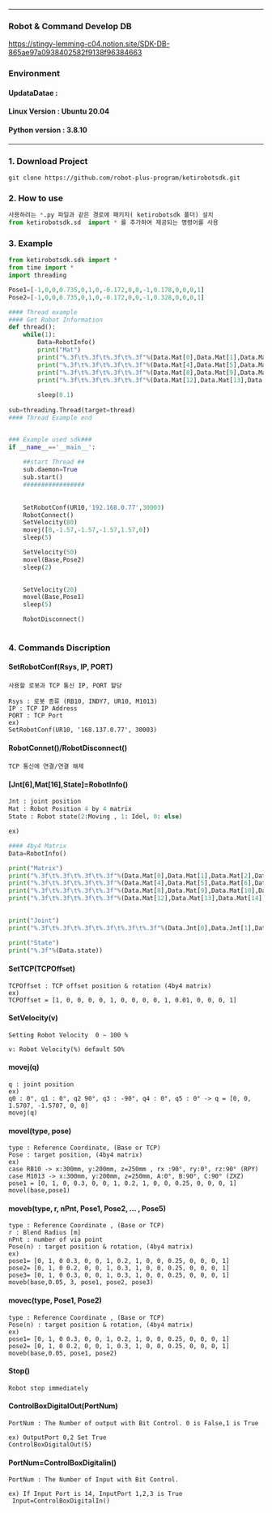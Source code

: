 ***
### Robot & Command Develop DB
https://stingy-lemming-c04.notion.site/SDK-DB-865ae97a0938402582f9138f96384663

### Environment

#### UpdataDatae : 
#### Linux Version : Ubuntu 20.04
#### Python version : 3.8.10


***

### 1. Download Project
~~~
git clone https://github.com/robot-plus-program/ketirobotsdk.git
~~~

### 2. How to use
``` python
사용하려는 *.py 파일과 같은 경로에 패키지( ketirobotsdk 폴더) 설치
from ketirobotsdk.sd  import * 를 추가하여 제공되는 명령어를 사용
```

### 3. Example
``` python
from ketirobotsdk.sdk import *
from time import *
import threading

Pose1=[-1,0,0,0.735,0,1,0,-0.172,0,0,-1,0.178,0,0,0,1]
Pose2=[-1,0,0,0.735,0,1,0,-0.172,0,0,-1,0.328,0,0,0,1]

#### Thread example
#### Get Robot Information 
def thread():
    while(1):
        Data=RobotInfo()
        print("Mat")
        print("%.3f\t%.3f\t%.3f\t%.3f"%(Data.Mat[0],Data.Mat[1],Data.Mat[2],Data.Mat[3]))
        print("%.3f\t%.3f\t%.3f\t%.3f"%(Data.Mat[4],Data.Mat[5],Data.Mat[6],Data.Mat[7]))
        print("%.3f\t%.3f\t%.3f\t%.3f"%(Data.Mat[8],Data.Mat[9],Data.Mat[10],Data.Mat[11]))
        print("%.3f\t%.3f\t%.3f\t%.3f"%(Data.Mat[12],Data.Mat[13],Data.Mat[14],Data.Mat[15]))
        
        sleep(0.1)
    
sub=threading.Thread(target=thread)
#### Thread Example end


### Example used sdk###
if __name__=='__main__':
   
    ##start Thread ##
    sub.daemon=True
    sub.start()
    #################
    
    
    SetRobotConf(UR10,'192.168.0.77',30003)
    RobotConnect()
    SetVelocity(80)
    movej([0,-1.57,-1.57,-1.57,1.57,0])
    sleep(5)

    SetVelocity(50)
    movel(Base,Pose2)
    sleep(2)
   

    SetVelocity(20)
    movel(Base,Pose1)
    sleep(5)

    RobotDisconnect()
   
```

### 4. Commands Discription

#### SetRobotConf(Rsys, IP, PORT)
```
사용할 로봇과 TCP 통신 IP, PORT 할당

Rsys : 로봇 종류 (RB10, INDY7, UR10, M1013)
IP : TCP IP Address
PORT : TCP Port
ex) 
SetRobotConf(UR10, '168.137.0.77', 30003)
```

#### RobotConnet()/RobotDisconnect()
```
TCP 통신에 연결/연결 해제
```
#### [Jnt[6],Mat[16],State]=RobotInfo()
``` python
Jnt : joint position
Mat : Robot Position 4 by 4 matrix
State : Robot state(2:Moving , 1: Idel, 0: else)

ex) 

#### 4by4 Matrix 
Data=RobotInfo()

print("Matrix")
print("%.3f\t%.3f\t%.3f\t%.3f"%(Data.Mat[0],Data.Mat[1],Data.Mat[2],Data.Mat[3]))
print("%.3f\t%.3f\t%.3f\t%.3f"%(Data.Mat[4],Data.Mat[5],Data.Mat[6],Data.Mat[7]))
print("%.3f\t%.3f\t%.3f\t%.3f"%(Data.Mat[8],Data.Mat[9],Data.Mat[10],Data.Mat[11]))
print("%.3f\t%.3f\t%.3f\t%.3f"%(Data.Mat[12],Data.Mat[13],Data.Mat[14],Data.Mat[15]))
        

print("Joint")
print("%.3f\t%.3f\t%.3f\t%.3f\t%.3f\t%.3f"%(Data.Jnt[0],Data.Jnt[1],Data.Jnt[2],Data.Jnt[3],Data.Jnt[4],Data.Jnt[5]))

print("State")
print("%.3f"%(Data.state))

```

#### SetTCP(TCPOffset)
```
TCPOffset : TCP offset position & rotation (4by4 matrix)
ex)
TCPOffset = [1, 0, 0, 0, 0, 1, 0, 0, 0, 0, 1, 0.01, 0, 0, 0, 1]
```

#### SetVelocity(v)
```
Setting Robot Velocity  0 ~ 100 %

v: Robot Velocity(%) default 50%

```

#### movej(q)
```
q : joint position
ex)  
q0 : 0°, q1 : 0°, q2 90°, q3 : -90°, q4 : 0°, q5 : 0° -> q = [0, 0, 1.5707, -1.5707, 0, 0]
movej(q)
```

#### movel(type, pose)
```
type : Reference Coordinate, (Base or TCP)
Pose : target position, (4by4 matrix)
ex) 
case RB10 -> x:300mm, y:200mm, z=250mm , rx :90°, ry:0°, rz:90° (RPY)
case M1013 -> x:300mm, y:200mm, z=250mm, A:0°, B:90°, C:90° (ZXZ)
pose1 = [0, 1, 0, 0.3, 0, 0, 1, 0.2, 1, 0, 0, 0.25, 0, 0, 0, 1]
movel(base,pose1)
```

#### moveb(type, r, nPnt, Pose1, Pose2, ... , Pose5)
```
type : Reference Coordinate , (Base or TCP)
r : Blend Radius [m]
nPnt : number of via point
Pose(n) : target position & rotation, (4by4 matrix)
ex)
pose1= [0, 1, 0 0.3, 0, 0, 1, 0.2, 1, 0, 0, 0.25, 0, 0, 0, 1]
pose2= [0, 1, 0 0.2, 0, 0, 1, 0.3, 1, 0, 0, 0.25, 0, 0, 0, 1]
pose3= [0, 1, 0 0.3, 0, 0, 1, 0.3, 1, 0, 0, 0.25, 0, 0, 0, 1]
moveb(base,0.05, 3, pose1, pose2, pose3)
```

#### movec(type, Pose1, Pose2)
```
type : Reference Coordinate , (Base or TCP)
Pose(n) : target position & rotation, (4by4 matrix)
ex)
pose1= [0, 1, 0 0.3, 0, 0, 1, 0.2, 1, 0, 0, 0.25, 0, 0, 0, 1]
pose2= [0, 1, 0 0.2, 0, 0, 1, 0.3, 1, 0, 0, 0.25, 0, 0, 0, 1]
moveb(base,0.05, pose1, pose2)
```

#### Stop()
```
Robot stop immediately
```

#### ControlBoxDigitalOut(PortNum)
```
PortNum : The Number of output with Bit Control. 0 is False,1 is True

ex) OutputPort 0,2 Set True
ControlBoxDigitalOut(5)

```
#### PortNum=ControlBoxDigitalin()
```
PortNum : The Number of Input with Bit Control.

ex) If Input Port is 14, InputPort 1,2,3 is True
 Input=ControlBoxDigitalIn()
```




